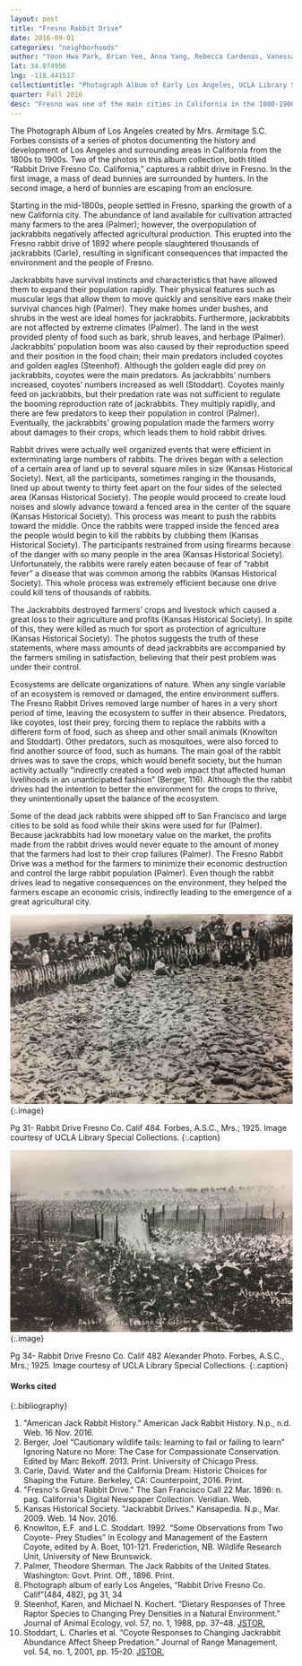 ```yaml
---
layout: post
title: "Fresno Rabbit Drive"
date: 2016-09-01
categories: "neighborhoods"
author: "Yoon Hwa Park, Brian Yee, Anna Yang, Rebecca Cardenas, Vanessa Gomez"
lat: 34.074956
lng: -118.441517
collectiontitle: "Photograph Album of Early Los Angeles, UCLA Library Special Collections"
quarter: Fall 2016
desc: "Fresno was one of the main cities in California in the 1800-1900s. In 1892, population of Jack rabbits increased because of the abundance of food supply. Population boom of rabbits caused them to become pests for the farmers and the people of Fresno."
---
```

The Photograph Album of Los Angeles created by Mrs. Armitage S.C. Forbes consists of a series of photos documenting the history and development of Los Angeles and surrounding areas in California from the 1800s to 1900s. Two of the photos in this album collection, both titled “Rabbit Drive Fresno Co. California,” captures a rabbit drive in Fresno. In the first image, a mass of dead bunnies are surrounded by hunters. In the second image, a herd of bunnies are escaping from an enclosure.

Starting in the mid-1800s, people settled in Fresno, sparking the growth of a new California city. The abundance of land available for cultivation attracted many farmers to the area (Palmer); however, the overpopulation of jackrabbits negatively affected agricultural production. This erupted into the Fresno rabbit drive of 1892 where people slaughtered thousands of jackrabbits (Carle), resulting in significant consequences that impacted the environment and the people of Fresno.

Jackrabbits have survival instincts and characteristics that have allowed them to expand their population rapidly. Their physical features such as muscular legs that allow them to move quickly and sensitive ears make their survival chances high (Palmer). They make homes under bushes, and shrubs in the west are ideal homes for jackrabbits. Furthermore, jackrabbits are not affected by extreme climates (Palmer). The land in the west provided plenty of food such as bark, shrub leaves, and herbage (Palmer). Jackrabbits’ population boom was also caused by their reproduction speed and their position in the food chain; their main predators included coyotes and golden eagles (Steenhof). Although the golden eagle did prey on jackrabbits, coyotes were the main predators. As jackrabbits’ numbers increased, coyotes’ numbers increased as well (Stoddart). Coyotes mainly feed on jackrabbits, but their predation rate was not sufficient to regulate the booming reproduction rate of jackrabbits. They multiply rapidly, and there are few predators to keep their population in control (Palmer). Eventually, the jackrabbits’ growing population made the farmers worry about damages to their crops, which leads them to hold rabbit drives.

Rabbit drives were actually well organized events that were efficient in exterminating large numbers of rabbits. The drives began with a selection of a certain area of land up to several square miles in size (Kansas Historical Society). Next, all the participants, sometimes ranging in the thousands, lined up about twenty to thirty feet apart on the four sides of the selected area (Kansas Historical Society). The people would proceed to create loud noises and slowly advance toward a fenced area in the center of the square (Kansas Historical Society). This process was meant to push the rabbits toward the middle. Once the rabbits were trapped inside the fenced area the people would begin to kill the rabbits by clubbing them (Kansas Historical Society). The participants restrained from using firearms because of the danger with so many people in the area (Kansas Historical Society). Unfortunately, the rabbits were rarely eaten because of fear of “rabbit fever” a disease that was common among the rabbits (Kansas Historical Society). This whole process was extremely efficient because one drive could kill tens of thousands of rabbits.

The Jackrabbits destroyed farmers’ crops and livestock which caused a great loss to their agriculture and profits (Kansas Historical Society).  In spite of this, they were killed as much for sport as protection of agriculture (Kansas Historical Society). The photos suggests the truth of these statements, where mass amounts of dead jackrabbits are accompanied by the farmers smiling in satisfaction, believing that their pest problem was under their control.

Ecosystems are delicate organizations of nature. When any single variable of an ecosystem is removed or damaged, the entire environment suffers. The Fresno Rabbit Drives removed large number of hares in a very short period of time, leaving the ecosystem to suffer in their absence. Predators, like coyotes, lost their prey, forcing them to replace the rabbits with a different form of food, such as sheep and other small animals (Knowlton and Stoddart). Other predators, such as mosquitoes, were also forced to find another source of food, such as  humans. The main goal of the rabbit drives was to save the crops, which would benefit society, but the human activity actually “indirectly created a food web impact that affected human livelihoods in an unanticipated fashion” (Berger, 116). Although the the rabbit drives had the intention to better the environment for the crops to thrive, they unintentionally upset the balance of the ecosystem.

Some of the dead jack rabbits were shipped off to San Francisco and large cities to be sold as food while their skins were used for fur (Palmer). Because jackrabbits had low monetary value on the market, the profits made from the rabbit drives would never equate to the amount of money that the farmers had lost to their crop failures (Palmer). The Fresno Rabbit Drive was a method for the farmers to minimize their economic destruction and control the large rabbit population (Palmer). Even though the rabbit drives lead to negative consequences on the environment, they helped the farmers escape an economic crisis, indirectly leading to the emergence of a great agricultural city.


![Dead bunnies surrounded by hunters.](images/rabbit_1.jpg)
{:.image}

Pg 31- Rabbit Drive Fresno Co. Calif 484. Forbes, A.S.C., Mrs.; 1925. Image courtesy of UCLA Library Special Collections.
   {:.caption}

![Herd of bunnies escaping from an enclosure.](images/rabbit_2.jpg)
{:.image}

Pg 34- Rabbit Drive Fresno Co. Calif 482 Alexander Photo. Forbes, A.S.C., Mrs.; 1925. Image courtesy of UCLA Library Special Collections.
   {:.caption}


#### Works cited

{:.bibliography}
1. &quot;American Jack Rabbit History.&quot; American Jack Rabbit History. N.p., n.d. Web. 16 Nov. 2016.
2. Berger, Joel “Cautionary wildlife tails: learning to fail or failing to learn” Ignoring Nature no More: The Case for Compassionate Conservation. Edited by Marc Bekoff. 2013. Print. University of Chicago Press.
3. Carle, David. Water and the California Dream: Historic Choices for Shaping the Future. Berkeley, CA: Counterpoint, 2016. Print.
4. &quot;Fresno's Great Rabbit Drive.&quot; The San Francisco Call 22 Mar. 1896: n. pag. California's Digital Newspaper Collection. Veridian. Web.
5. Kansas Historical Society. &quot;Jackrabbit Drives.&quot; Kansapedia. N.p., Mar. 2009. Web. 14 Nov. 2016.
6. Knowlton, E.F. and L.C. Stoddart. 1992. “Some Observations from Two Coyote- Prey Studies” In Ecology and Management of the Eastern Coyote, edited by A. Boet, 101-121. Frederiction, NB. Wildlife Research Unit, University of New Brunswick.
7. Palmer, Theodore Sherman. The Jack Rabbits of the United States. Washington: Govt. Print. Off., 1896. Print.
8. Photograph album of early Los Angeles, “Rabbit Drive Fresno Co. Calif”(484, 482), pg 31, 34
9. Steenhof, Karen, and Michael N. Kochert. “Dietary Responses of Three Raptor Species to Changing Prey Densities in a Natural Environment.” Journal of Animal Ecology, vol. 57, no. 1, 1988, pp. 37–48. <a target="_blank" href="www.jstor.org/stable/4761" type="url"> JSTOR.</a>
10. Stoddart, L. Charles et al. “Coyote Responses to Changing Jackrabbit Abundance Affect Sheep Predation.” Journal of Range Management, vol. 54, no. 1, 2001, pp. 15–20. <a target="_blank" href="www.jstor.org/stable/4003521" type="url"> JSTOR.</a>
